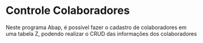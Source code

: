 <h1>Controle Colaboradores</h1>

<p>Neste programa Abap, é possível fazer o cadastro de colaboradores em uma tabela Z, podendo realizar o CRUD das informações dos colaboradores</p>
